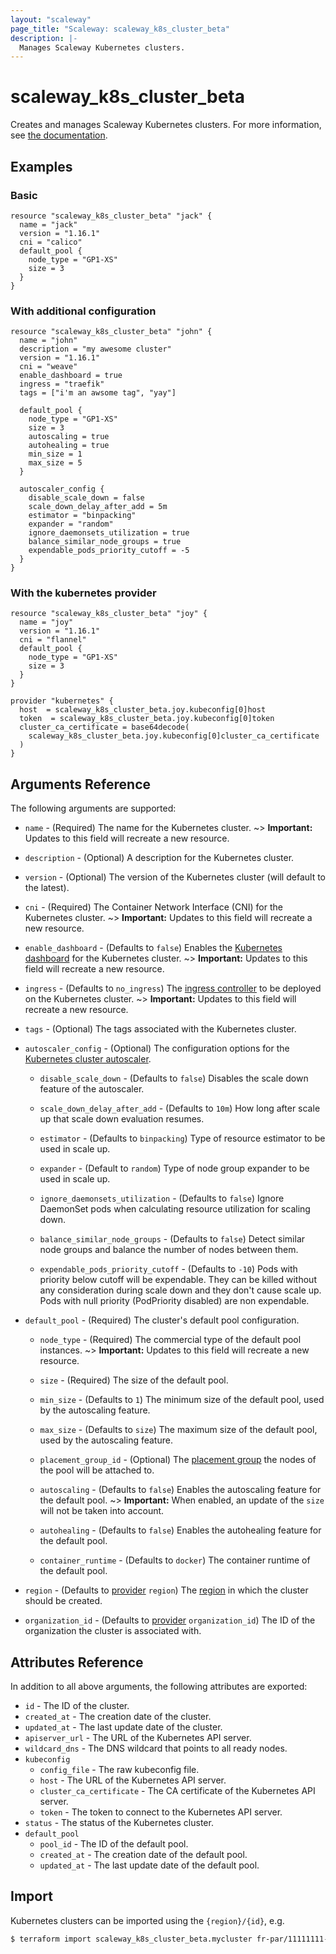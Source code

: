 ```yaml
---
layout: "scaleway"
page_title: "Scaleway: scaleway_k8s_cluster_beta"
description: |-
  Manages Scaleway Kubernetes clusters.
---
```


# scaleway_k8s_cluster_beta

Creates and manages Scaleway Kubernetes clusters. For more information, see [the documentation](https://developers.scaleway.com/en/products/k8s/api/).

## Examples

### Basic

```hcl
resource "scaleway_k8s_cluster_beta" "jack" {
  name = "jack"
  version = "1.16.1"
  cni = "calico"
  default_pool {
    node_type = "GP1-XS"
    size = 3
  }
}
```

### With additional configuration

```hcl
resource "scaleway_k8s_cluster_beta" "john" {
  name = "john"
  description = "my awesome cluster"
  version = "1.16.1"
  cni = "weave"
  enable_dashboard = true
  ingress = "traefik"
  tags = ["i'm an awsome tag", "yay"]

  default_pool {
    node_type = "GP1-XS"
    size = 3
    autoscaling = true
    autohealing = true
    min_size = 1
    max_size = 5
  }

  autoscaler_config {
    disable_scale_down = false
    scale_down_delay_after_add = 5m
    estimator = "binpacking"
    expander = "random"
    ignore_daemonsets_utilization = true
    balance_similar_node_groups = true
    expendable_pods_priority_cutoff = -5
  }
}
```

### With the kubernetes provider

```hcl
resource "scaleway_k8s_cluster_beta" "joy" {
  name = "joy"
  version = "1.16.1"
  cni = "flannel"
  default_pool {
    node_type = "GP1-XS"
    size = 3
  }
}

provider "kubernetes" {
  host  = scaleway_k8s_cluster_beta.joy.kubeconfig[0]host
  token  = scaleway_k8s_cluster_beta.joy.kubeconfig[0]token
  cluster_ca_certificate = base64decode(
    scaleway_k8s_cluster_beta.joy.kubeconfig[0]cluster_ca_certificate
  )
}
```

## Arguments Reference

The following arguments are supported:

- `name` - (Required) The name for the Kubernetes cluster.
~> **Important:** Updates to this field will recreate a new resource.

- `description` - (Optional) A description for the Kubernetes cluster.

- `version` - (Optional) The version of the Kubernetes cluster (will default to the latest).

- `cni` - (Required) The Container Network Interface (CNI) for the Kubernetes cluster.
~> **Important:** Updates to this field will recreate a new resource.

- `enable_dashboard` - (Defaults to `false`) Enables the [Kubernetes dashboard](https://github.com/kubernetes/dashboard) for the Kubernetes cluster.
~> **Important:** Updates to this field will recreate a new resource.

- `ingress` - (Defaults to `no_ingress`) The [ingress controller](https://kubernetes.io/docs/concepts/services-networking/ingress-controllers/) to be deployed on the Kubernetes cluster.
~> **Important:** Updates to this field will recreate a new resource.

- `tags` - (Optional) The tags associated with the Kubernetes cluster.

- `autoscaler_config` - (Optional) The configuration options for the [Kubernetes cluster autoscaler](https://github.com/kubernetes/autoscaler/tree/master/cluster-autoscaler).

  - `disable_scale_down` - (Defaults to `false`) Disables the scale down feature of the autoscaler.

  - `scale_down_delay_after_add` - (Defaults to `10m`) How long after scale up that scale down evaluation resumes.

  - `estimator` - (Defaults to `binpacking`) Type of resource estimator to be used in scale up.

  - `expander` - (Default to `random`) Type of node group expander to be used in scale up.

  - `ignore_daemonsets_utilization` - (Defaults to `false`) Ignore DaemonSet pods when calculating resource utilization for scaling down.

  - `balance_similar_node_groups` - (Defaults to `false`) Detect similar node groups and balance the number of nodes between them.

  - `expendable_pods_priority_cutoff` - (Defaults to `-10`) Pods with priority below cutoff will be expendable. They can be killed without any consideration during scale down and they don't cause scale up. Pods with null priority (PodPriority disabled) are non expendable.

- `default_pool` - (Required) The cluster's default pool configuration.
  
  - `node_type` - (Required)  The commercial type of the default pool instances.
~> **Important:** Updates to this field will recreate a new resource.

  - `size` - (Required) The size of the default pool.

  - `min_size` - (Defaults to `1`) The minimum size of the default pool, used by the autoscaling feature.

  - `max_size` - (Defaults to `size`) The maximum size of the default pool, used by the autoscaling feature.

  - `placement_group_id` - (Optional) The [placement group](https://developers.scaleway.com/en/products/instance/api/#compute-clusters-7fd7e0) the nodes of the pool will be attached to.

  - `autoscaling` - (Defaults to `false`) Enables the autoscaling feature for the default pool.
~> **Important:** When enabled, an update of the `size` will not be taken into account.

  - `autohealing` - (Defaults to `false`) Enables the autohealing feature for the default pool.

  - `container_runtime` - (Defaults to `docker`) The container runtime of the default pool.

- `region` - (Defaults to [provider](../index.html#region) `region`) The [region](../guides/regions_and_zones.html#regions) in which the cluster should be created.

- `organization_id` - (Defaults to [provider](../index.html#organization_id) `organization_id`) The ID of the organization the cluster is associated with.


## Attributes Reference

In addition to all above arguments, the following attributes are exported:

- `id` - The ID of the cluster.
- `created_at` - The creation date of the cluster.
- `updated_at` - The last update date of the cluster.
- `apiserver_url` - The URL of the Kubernetes API server.
- `wildcard_dns` - The DNS wildcard that points to all ready nodes.
- `kubeconfig`
  - `config_file` - The raw kubeconfig file.
  - `host` - The URL of the Kubernetes API server.
  - `cluster_ca_certificate` - The CA certificate of the Kubernetes API server.
  - `token` - The token to connect to the Kubernetes API server.
- `status` - The status of the Kubernetes cluster.
- `default_pool`
  - `pool_id` - The ID of the default pool.
  - `created_at` - The creation date of the default pool.
  - `updated_at` - The last update date of the default pool.

## Import

Kubernetes clusters can be imported using the `{region}/{id}`, e.g.

```bash
$ terraform import scaleway_k8s_cluster_beta.mycluster fr-par/11111111-1111-1111-1111-111111111111
```
